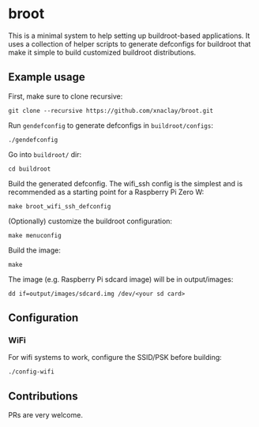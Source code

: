 # broot

This is a minimal system to help setting up buildroot-based applications. It
uses a collection of helper scripts to generate defconfigs for buildroot that
make it simple to build customized buildroot distributions.

## Example usage

First, make sure to clone recursive:

    git clone --recursive https://github.com/xnaclay/broot.git

Run `gendefconfig` to generate defconfigs in `buildroot/configs`:

    ./gendefconfig

Go into `buildroot/` dir:

    cd buildroot

Build the generated defconfig. The wifi\_ssh config is the simplest and is
recommended as a starting point for a Raspberry Pi Zero W:

    make broot_wifi_ssh_defconfig

(Optionally) customize the buildroot configuration:

    make menuconfig

Build the image:

    make

The image (e.g. Raspberry Pi sdcard image) will be in output/images:

    dd if=output/images/sdcard.img /dev/<your sd card>

## Configuration

### WiFi

For wifi systems to work, configure the SSID/PSK before building:

    ./config-wifi

## Contributions

PRs are very welcome.
